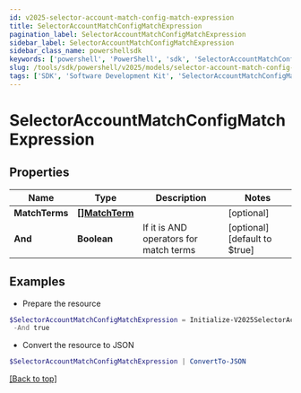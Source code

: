 ```yaml
---
id: v2025-selector-account-match-config-match-expression
title: SelectorAccountMatchConfigMatchExpression
pagination_label: SelectorAccountMatchConfigMatchExpression
sidebar_label: SelectorAccountMatchConfigMatchExpression
sidebar_class_name: powershellsdk
keywords: ['powershell', 'PowerShell', 'sdk', 'SelectorAccountMatchConfigMatchExpression', 'V2025SelectorAccountMatchConfigMatchExpression'] 
slug: /tools/sdk/powershell/v2025/models/selector-account-match-config-match-expression
tags: ['SDK', 'Software Development Kit', 'SelectorAccountMatchConfigMatchExpression', 'V2025SelectorAccountMatchConfigMatchExpression']
---
```



# SelectorAccountMatchConfigMatchExpression

## Properties

Name | Type | Description | Notes
------------ | ------------- | ------------- | -------------
**MatchTerms** | [**[]MatchTerm**](match-term) |  | [optional] 
**And** | **Boolean** | If it is AND operators for match terms | [optional] [default to $true]

## Examples

- Prepare the resource
```powershell
$SelectorAccountMatchConfigMatchExpression = Initialize-V2025SelectorAccountMatchConfigMatchExpression  -MatchTerms [{name=, value=, op=null, container=true, and=false, children=[{name=businessCategory, value=Service, op=eq, container=false, and=false, children=null}]}] `
 -And true
```

- Convert the resource to JSON
```powershell
$SelectorAccountMatchConfigMatchExpression | ConvertTo-JSON
```


[[Back to top]](#) 

